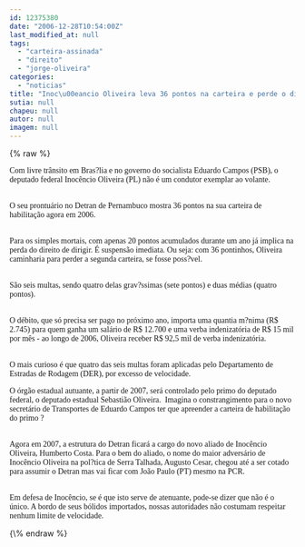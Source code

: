 ```yaml
---
id: 12375380
date: "2006-12-28T10:54:00Z"
last_modified_at: null
tags:
  - "carteira-assinada"
  - "direito"
  - "jorge-oliveira"
categories:
  - "noticias"
title: "Inoc\u00eancio Oliveira leva 36 pontos na carteira e perde o direito de dirigir"
sutia: null
chapeu: null
autor: null
imagem: null
---
```

{\% raw %}
<p><P><FONT face=Verdana>Com livre trânsito em Bras?lia e no governo do socialista Eduardo Campos (PSB), o deputado federal Inocêncio Oliveira (PL) não é um condutor exemplar ao volante.</FONT></P><FONT face=Verdana></p>
<p><P><BR>O seu prontuário no Detran de Pernambuco mostra 36 pontos na sua carteira de habilitação agora em 2006.</P></p>
<p><P><BR>Para os simples mortais, com apenas 20 pontos acumulados durante um ano já implica na perda do direito de dirigir. É suspensão imediata. Ou seja: com 36 pontinhos, Oliveira caminharia para perder a segunda carteira, se fosse poss?vel.</P></p>
<p><P><BR>São seis multas, sendo quatro delas grav?ssimas (sete pontos) e duas médias (quatro pontos).</P></p>
<p><P><BR>O débito, que só precisa ser pago no próximo ano, importa uma quantia m?nima (R$ 2.745) para quem ganha um salário de R$ 12.700 e uma verba indenizatória de R$ 15 mil por mês - ao longo de 2006, Oliveira receber R$ 92,5 mil de verba indenizatória.</P></p>
<p><P><BR>O mais curioso é que quatro das seis multas foram aplicadas pelo Departamento de Estradas de Rodagem (DER), por excesso de velocidade. </P></p>
<p><P>O órgão estadual autuante, a partir de 2007, será controlado pelo primo do deputado federal, o deputado estadual Sebastião Oliveira.&nbsp; Imagina o constrangimento para o novo secretário de Transportes de Eduardo Campos ter que apreender a carteira de habilitação do primo ?</P></p>
<p><P><BR>Agora em 2007, a estrutura do Detran ficará a cargo do novo aliado de Inocêncio Oliveira, Humberto Costa. Para o bem do aliado, o nome do maior adversário de Inocêncio Oliveira na pol?tica de Serra Talhada, Augusto Cesar, chegou até a ser cotado para assumir o Detran mas vai ficar com João Paulo (PT) mesmo na PCR.</P></p>
<p><P><BR>Em defesa de Inocêncio, se é que isto serve de atenuante, pode-se dizer que não é o único. A bordo de seus bólidos importados, nossas autoridades não costumam respeitar nenhum limite de velocidade.</FONT></P> </p>
{\% endraw %}